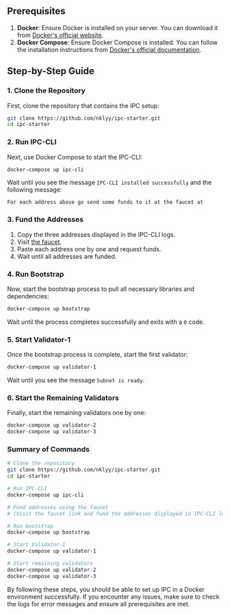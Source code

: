 ## Prerequisites

1. **Docker**: Ensure Docker is installed on your server. You can download it from [Docker's official website](https://www.docker.com/get-started).
2. **Docker Compose**: Ensure Docker Compose is installed. You can follow the installation instructions from [Docker's official documentation](https://docs.docker.com/compose/install/).

## Step-by-Step Guide

### 1. Clone the Repository

First, clone the repository that contains the IPC setup:

```bash
git clone https://github.com/nklyy/ipc-starter.git
cd ipc-starter
```

### 2. Run IPC-CLI

Next, use Docker Compose to start the IPC-CLI:

```bash
docker-compose up ipc-cli
```

Wait until you see the message `IPC-CLI installed successfully` and the following message:

```
For each address above go send some funds to it at the faucet at
```

### 3. Fund the Addresses

1. Copy the three addresses displayed in the IPC-CLI logs.
2. Visit [the faucet](https://faucet.calibnet.chainsafe-fil.io/funds.html).
3. Paste each address one by one and request funds.
4. Wait until all addresses are funded.

### 4. Run Bootstrap

Now, start the bootstrap process to pull all necessary libraries and dependencies:

```bash
docker-compose up bootstrap
```

Wait until the process completes successfully and exits with a `0` code.

### 5. Start Validator-1

Once the bootstrap process is complete, start the first validator:

```bash
docker-compose up validator-1
```

Wait until you see the message `Subnet is ready`.

### 6. Start the Remaining Validators

Finally, start the remaining validators one by one:

```bash
docker-compose up validator-2
docker-compose up validator-3
```

### Summary of Commands

```bash
# Clone the repository
git clone https://github.com/nklyy/ipc-starter.git
cd ipc-starter

# Run IPC-CLI
docker-compose up ipc-cli

# Fund addresses using the faucet
# (Visit the faucet link and fund the addresses displayed in IPC-CLI logs)

# Run bootstrap
docker-compose up bootstrap

# Start Validator-1
docker-compose up validator-1

# Start remaining validators
docker-compose up validator-2
docker-compose up validator-3
```

By following these steps, you should be able to set up IPC in a Docker environment successfully. If you encounter any issues, make sure to check the logs for error messages and ensure all prerequisites are met.